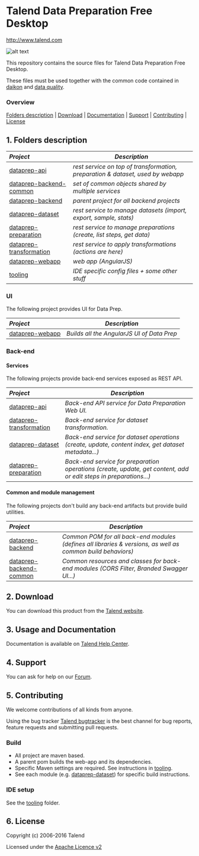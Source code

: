 # Talend Data Preparation Free Desktop
http://www.talend.com


![alt text](https://www.talend.com/wp-content/uploads/2016/07/talend-logo.png "Talend")

This repository contains the source files for Talend Data Preparation Free Desktop.

These files must be used together with the common code contained in [daikon](https://github.com/Talend/daikon) and [data quality](https://github.com/Talend/data-quality).

### Overview

[Folders description](#1-folders-description) | [Download](#2-download) | [Documentation](#3-usage-and-documentation) | [Support](#4-support) | [Contributing](#5-contributing) | [License](#6-license)

## 1. Folders description
| _Project_                                          | _Description_                                                        |
|:---------------------------------------------------|----------------------------------------------------------------------|
| [dataprep-api](dataprep-api)                       | *rest service on top of transformation, preparation & dataset, used by webapp*    |
| [dataprep-backend-common](dataprep-backend-common) | *set of common objects shared by multiple services*                  |
| [dataprep-backend](dataprep-backend)               | *parent project for all backend projects*                            |
| [dataprep-dataset](dataprep-dataset)               | *rest service to manage datasets (import, export, sample, stats)*    |
| [dataprep-preparation](dataprep-preparation)       | *rest service to manage preparations (create, list steps, get data)* |
| [dataprep-transformation](dataprep-transformation) | *rest service to apply transformations (actions are here)*           |
| [dataprep-webapp](dataprep-webapp)                 | *web app (AngularJS)*                                                |
| [tooling](tooling)                                 | *IDE specific config files + some other stuff*                       |

### UI

The following project provides UI for Data Prep.

| _Project_                  | _Description_ |
|:-------------------------|-------------|
| [dataprep-webapp](dataprep-webapp)         | *Builds all the AngularJS UI of Data Prep* |

### Back-end

#### Services
The following projects provide back-end services exposed as REST API.

| _Project_                  | _Description_ |
|:-------------------------|-------------|
| [dataprep-api](dataprep-api)         | *Back-end API service for Data Preparation Web UI.* |
| [dataprep-transformation](dataprep-transformation)         | *Back-end service for dataset transformation.* |
| [dataprep-dataset](dataprep-dataset)         | *Back-end service for dataset operations (create, update, content index, get dataset metadata...)* |
| [dataprep-preparation](dataprep-preparation)         | *Back-end service for preparation operations (create, update, get content, add or edit steps in preparations...)* |


#### Common and module management
The following projects don't build any back-end artifacts but provide build utilities.

| _Project_                  | _Description_ |
|:-------------------------|-------------|
| [dataprep-backend](dataprep-backend)          | *Common POM for all back-end modules (defines all libraries & versions, as well as common build behaviors)* |
| [dataprep-backend-common](dataprep-backend-common)         | *Common resources and classes for back-end modules (CORS Filter, Branded Swagger UI...)* |



## 2. Download

You can download this product from the [Talend website](http://www.talend.com/download/talend-open-studio?qt-product_tos_download_new=5&utm_medium=communityext&utm_source=github&utm_campaign=dataprep).


## 3. Usage and Documentation

Documentation is available on [Talend Help Center](http://help.talend.com/).



## 4. Support 

You can ask for help on our [Forum](http://www.talend.com/services/global-technical-support).



## 5. Contributing

We welcome contributions of all kinds from anyone.

Using the bug tracker [Talend bugtracker](http://jira.talendforge.org/) is the best channel for bug reports, feature requests and submitting pull requests.


### Build
- All project are maven based.
- A parent pom builds the web-app and its dependencies.
- Specific Maven settings are required. See instructions in [tooling](/tooling/).
- See each module (e.g. [dataprep-dataset](/dataprep-dataset/)) for specific build instructions.


### IDE setup
See the [tooling](/tooling/) folder.


## 6. License

Copyright (c) 2006-2016 Talend

Licensed under the [Apache Licence v2](https://www.apache.org/licenses/LICENSE-2.0.txt)

